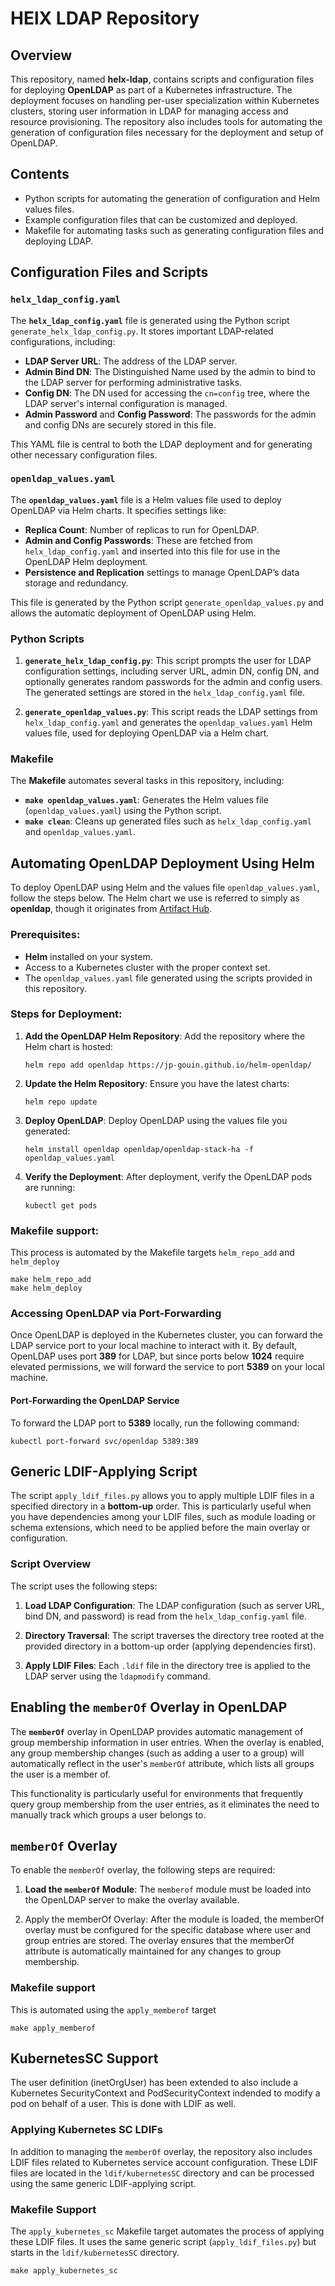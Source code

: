 # HElX LDAP Repository

## Overview
This repository, named **helx-ldap**, contains scripts and configuration files for 
deploying **OpenLDAP** as part of a Kubernetes infrastructure. The deployment 
focuses on handling per-user specialization within Kubernetes clusters, storing 
user information in LDAP for managing access and resource provisioning. The 
repository also includes tools for automating the generation of configuration 
files necessary for the deployment and setup of OpenLDAP.

## Contents
- Python scripts for automating the generation of configuration and Helm values
  files.
- Example configuration files that can be customized and deployed.
- Makefile for automating tasks such as generating configuration files and 
  deploying LDAP.

## Configuration Files and Scripts

### `helx_ldap_config.yaml`
The **`helx_ldap_config.yaml`** file is generated using the Python script 
`generate_helx_ldap_config.py`. It stores important LDAP-related configurations, 
including:
- **LDAP Server URL**: The address of the LDAP server.
- **Admin Bind DN**: The Distinguished Name used by the admin to bind to the 
  LDAP server for performing administrative tasks.
- **Config DN**: The DN used for accessing the `cn=config` tree, where the LDAP 
  server's internal configuration is managed.
- **Admin Password** and **Config Password**: The passwords for the admin and 
  config DNs are securely stored in this file.

This YAML file is central to both the LDAP deployment and for generating other 
necessary configuration files.

### `openldap_values.yaml`
The **`openldap_values.yaml`** file is a Helm values file used to deploy 
OpenLDAP via Helm charts. It specifies settings like:
- **Replica Count**: Number of replicas to run for OpenLDAP.
- **Admin and Config Passwords**: These are fetched from `helx_ldap_config.yaml`
  and inserted into this file for use in the OpenLDAP Helm deployment.
- **Persistence and Replication** settings to manage OpenLDAP’s data storage and 
  redundancy.

This file is generated by the Python script `generate_openldap_values.py` and 
allows the automatic deployment of OpenLDAP using Helm.

### Python Scripts
1. **`generate_helx_ldap_config.py`**: This script prompts the user for LDAP 
   configuration settings, including server URL, admin DN, config DN, and 
   optionally generates random passwords for the admin and config users. The 
   generated settings are stored in the `helx_ldap_config.yaml` file.
   
2. **`generate_openldap_values.py`**: This script reads the LDAP settings from 
   `helx_ldap_config.yaml` and generates the `openldap_values.yaml` Helm values 
   file, used for deploying OpenLDAP via a Helm chart. 

### Makefile
The **Makefile** automates several tasks in this repository, including:
- **`make openldap_values.yaml`**: Generates the Helm values file 
  (`openldap_values.yaml`) using the Python script.
- **`make clean`**: Cleans up generated files such as `helx_ldap_config.yaml` 
  and `openldap_values.yaml`.


## Automating OpenLDAP Deployment Using Helm

To deploy OpenLDAP using Helm and the values file `openldap_values.yaml`, follow 
the steps below. The Helm chart we use is referred to simply as **openldap**, 
though it originates from [Artifact Hub](https://artifacthub.io/packages/helm/helm-openldap/openldap-stack-ha).

### Prerequisites:
- **Helm** installed on your system.
- Access to a Kubernetes cluster with the proper context set.
- The `openldap_values.yaml` file generated using the scripts provided in this 
  repository.

### Steps for Deployment:

1. **Add the OpenLDAP Helm Repository**:
   Add the repository where the Helm chart is hosted:
   ```
   helm repo add openldap https://jp-gouin.github.io/helm-openldap/
   ```

2. **Update the Helm Repository**:
   Ensure you have the latest charts:
   ```
   helm repo update
   ```

3. **Deploy OpenLDAP**:
   Deploy OpenLDAP using the values file you generated:
   ```
   helm install openldap openldap/openldap-stack-ha -f openldap_values.yaml
   ```

4. **Verify the Deployment**:
   After deployment, verify the OpenLDAP pods are running:
   ```
   kubectl get pods
   ```

### Makefile support:
This process is automated by the Makefile targets `helm_repo_add` and
`helm_deploy`
```
make helm_repo_add
make helm_deploy
```

### Accessing OpenLDAP via Port-Forwarding

Once OpenLDAP is deployed in the Kubernetes cluster, you can forward the LDAP 
service port to your local machine to interact with it. By default, OpenLDAP 
uses port **389** for LDAP, but since ports below **1024** require elevated 
permissions, we will forward the service to port **5389** on your local machine.

#### Port-Forwarding the OpenLDAP Service

To forward the LDAP port to **5389** locally, run the following command:

```
kubectl port-forward svc/openldap 5389:389
```

## Generic LDIF-Applying Script

The script `apply_ldif_files.py` allows you to apply multiple LDIF files in a 
specified directory in a **bottom-up** order. This is particularly useful when 
you have dependencies among your LDIF files, such as module loading or schema 
extensions, which need to be applied before the main overlay or configuration.

### Script Overview

The script uses the following steps:

1. **Load LDAP Configuration**: The LDAP configuration (such as server URL, bind 
   DN, and password) is read from the `helx_ldap_config.yaml` file.
   
2. **Directory Traversal**: The script traverses the directory tree rooted at 
   the provided directory in a bottom-up order (applying dependencies first).

3. **Apply LDIF Files**: Each `.ldif` file in the directory tree is applied to 
   the LDAP server using the `ldapmodify` command.

## Enabling the `memberOf` Overlay in OpenLDAP

The **`memberOf`** overlay in OpenLDAP provides automatic management of 
group membership information in user entries. When the overlay is enabled, 
any group membership changes (such as adding a user to a group) will 
automatically reflect in the user's `memberOf` attribute, which lists all 
groups the user is a member of.

This functionality is particularly useful for environments that frequently 
query group membership from the user entries, as it eliminates the need to 
manually track which groups a user belongs to.

## `memberOf` Overlay

To enable the `memberOf` overlay, the following steps are required:

1. **Load the `memberOf` Module**: The `memberof` module must be loaded into 
   the OpenLDAP server to make the overlay available.
   
2. Apply the memberOf Overlay: After the module is loaded, the memberOf overlay
   must be configured for the specific database where user and group entries
   are stored. The overlay ensures that the memberOf attribute is automatically
   maintained for any changes to group membership.

### Makefile support

This is automated using the `apply_memberof` target
```
make apply_memberof
```

## KubernetesSC Support

The user definition (inetOrgUser) has been extended to also include a
Kubernetes SecurityContext and PodSecurityContext indended to modify a
pod on behalf of a user.  This is done with LDIF as well.

### Applying Kubernetes SC LDIFs

In addition to managing the `memberOf` overlay, the repository also includes 
LDIF files related to Kubernetes service account configuration. These LDIF 
files are located in the `ldif/kubernetesSC` directory and can be processed 
using the same generic LDIF-applying script.

### Makefile Support

The `apply_kubernetes_sc` Makefile target automates the process of applying 
these LDIF files. It uses the same generic script (`apply_ldif_files.py`) but 
starts in the `ldif/kubernetesSC` directory.
```
make apply_kubernetes_sc
```
